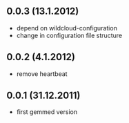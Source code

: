 ## 0.0.3 (13.1.2012)

* depend on wildcloud-configuration
* change in configuration file structure

## 0.0.2 (4.1.2012)

* remove heartbeat

## 0.0.1 (31.12.2011)

* first gemmed version